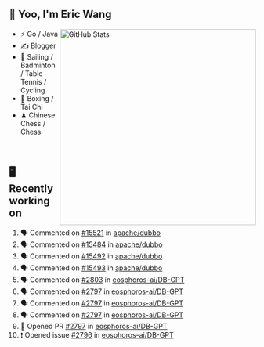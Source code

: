 ## 👋 Yoo, I'm Eric Wang

<img align="right" src="https://github-readme-stats.vercel.app/api?username=WangzJi&show_icons=true&theme=tokyonight&hide_border=true" alt="GitHub Stats" width="400" />


- ⚡ Go / Java
- ✍️ [Blogger](https://niceu.wang)
- 🏃 Sailing / Badminton / Table Tennis / Cycling
- 🥋 Boxing / Tai Chi
- ♟ Chinese Chess / Chess

<br/>

## 🖥️ Recently working on
<!--START_SECTION:activity-->
1. 🗣 Commented on [#15521](https://github.com/apache/dubbo/pull/15521#issuecomment-3034254211) in [apache/dubbo](https://github.com/apache/dubbo)
2. 🗣 Commented on [#15484](https://github.com/apache/dubbo/issues/15484#issuecomment-3023998141) in [apache/dubbo](https://github.com/apache/dubbo)
3. 🗣 Commented on [#15492](https://github.com/apache/dubbo/issues/15492#issuecomment-3023965433) in [apache/dubbo](https://github.com/apache/dubbo)
4. 🗣 Commented on [#15493](https://github.com/apache/dubbo/issues/15493#issuecomment-3023964031) in [apache/dubbo](https://github.com/apache/dubbo)
5. 🗣 Commented on [#2803](https://github.com/eosphoros-ai/DB-GPT/issues/2803#issuecomment-3021961746) in [eosphoros-ai/DB-GPT](https://github.com/eosphoros-ai/DB-GPT)
6. 🗣 Commented on [#2797](https://github.com/eosphoros-ai/DB-GPT/pull/2797#issuecomment-3018954227) in [eosphoros-ai/DB-GPT](https://github.com/eosphoros-ai/DB-GPT)
7. 🗣 Commented on [#2797](https://github.com/eosphoros-ai/DB-GPT/pull/2797#issuecomment-3017604869) in [eosphoros-ai/DB-GPT](https://github.com/eosphoros-ai/DB-GPT)
8. 🗣 Commented on [#2797](https://github.com/eosphoros-ai/DB-GPT/pull/2797#issuecomment-3011209052) in [eosphoros-ai/DB-GPT](https://github.com/eosphoros-ai/DB-GPT)
9. 💪 Opened PR [#2797](https://github.com/eosphoros-ai/DB-GPT/pull/2797) in [eosphoros-ai/DB-GPT](https://github.com/eosphoros-ai/DB-GPT)
10. ❗ Opened issue [#2796](https://github.com/eosphoros-ai/DB-GPT/issues/2796) in [eosphoros-ai/DB-GPT](https://github.com/eosphoros-ai/DB-GPT)
<!--END_SECTION:activity-->

